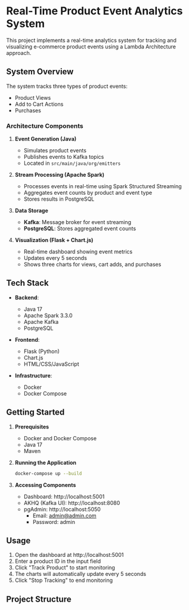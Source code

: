 # Real-Time Product Event Analytics System

This project implements a real-time analytics system for tracking and visualizing e-commerce product events using a Lambda Architecture approach.

## System Overview

The system tracks three types of product events:
- Product Views
- Add to Cart Actions
- Purchases

### Architecture Components

1. **Event Generation (Java)**
   - Simulates product events
   - Publishes events to Kafka topics
   - Located in `src/main/java/org/emitters`

2. **Stream Processing (Apache Spark)**
   - Processes events in real-time using Spark Structured Streaming
   - Aggregates event counts by product and event type
   - Stores results in PostgreSQL

3. **Data Storage**
   - **Kafka**: Message broker for event streaming
   - **PostgreSQL**: Stores aggregated event counts

4. **Visualization (Flask + Chart.js)**
   - Real-time dashboard showing event metrics
   - Updates every 5 seconds
   - Shows three charts for views, cart adds, and purchases

## Tech Stack

- **Backend**:
  - Java 17
  - Apache Spark 3.3.0
  - Apache Kafka
  - PostgreSQL

- **Frontend**:
  - Flask (Python)
  - Chart.js
  - HTML/CSS/JavaScript

- **Infrastructure**:
  - Docker
  - Docker Compose

## Getting Started

1. **Prerequisites**
   - Docker and Docker Compose
   - Java 17
   - Maven

2. **Running the Application**
   ```bash
   docker-compose up --build
   ```

3. **Accessing Components**
   - Dashboard: http://localhost:5001
   - AKHQ (Kafka UI): http://localhost:8080
   - pgAdmin: http://localhost:5050
     - Email: admin@admin.com
     - Password: admin

## Usage

1. Open the dashboard at http://localhost:5001
2. Enter a product ID in the input field
3. Click "Track Product" to start monitoring
4. The charts will automatically update every 5 seconds
5. Click "Stop Tracking" to end monitoring

## Project Structure
